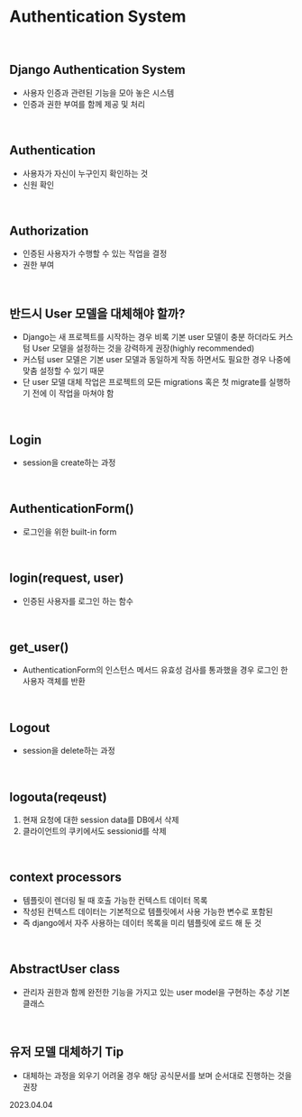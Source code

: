 # Authentication System

<br>

## Django Authentication System
- 사용자 인증과 관련된 기능을 모아 놓은 시스템
- 인증과 권한 부여를 함께 제공 및 처리

<br>

## Authentication
- 사용자가 자신이 누구인지 확인하는 것
- 신원 확인

<br>

## Authorization
- 인증된 사용자가 수행할 수 있는 작업을 결정
- 권한 부여


<br>

## 반드시 User 모델을 대체해야 할까?
- Django는 새 프로젝트를 시작하는 경우 비록 기본 user 모델이 충분 하더라도 커스텀 User 모델을 설정하는 것을 강력하게 권장(highly recommended)
- 커스텀 user 모델은 기본 user 모델과 동일하게 작동 하면서도 필요한 경우 나중에 맞춤 설정할 수 있기 때문
- 단 user 모델 대체 작업은 프로젝트의 모든 migrations 혹은 첫 migrate를 실행하기 전에 이 작업을 마쳐야 함

<br>

## Login
- session을 create하는 과정

<br>

## AuthenticationForm()
- 로그인을 위한 built-in form

<br>

## login(request, user)
- 인증된 사용자를 로그인 하는 함수

<br>

## get_user()
- AuthenticationForm의 인스턴스 메서드 유효성 검사를 통과했을 경우 로그인 한 사용자 객체를 반환

<br>

## Logout
- session을 delete하는 과정

<br>

## logouta(reqeust)
1. 현재 요청에 대한 session data를 DB에서 삭제
2. 클라이언트의 쿠키에서도 sessionid를 삭제

<br>

## context processors
- 템플릿이 렌더링 될 때 호출 가능한 컨텍스트 데이터 목록
- 작성된 컨텍스트 데이터는 기본적으로 템플릿에서 사용 가능한 변수로 포함된
- 즉 django에서 자주 사용하는 데이터 목록을 미리 템플릿에 로드 해 둔 것

<br>

## AbstractUser class
- 관리자 권한과 함께 완전한 기능을 가지고 있는 user model을 구현하는 추상 기본 클래스

<br>

## 유저 모델 대체하기 Tip
- 대체하는 과정을 외우기 어려울 경우 해당 공식문서를 보며 순서대로 진행하는 것을 권장

2023.04.04